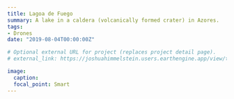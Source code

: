 ```yaml
---
title: Lagoa de Fuego
summary: A lake in a caldera (volcanically formed crater) in Azores.
tags:
- Drones
date: "2019-08-04T00:00:00Z"

# Optional external URL for project (replaces project detail page).
# external_link: https://joshuahimmelstein.users.earthengine.app/view/the-island

image:
  caption:
  focal_point: Smart
---
```


